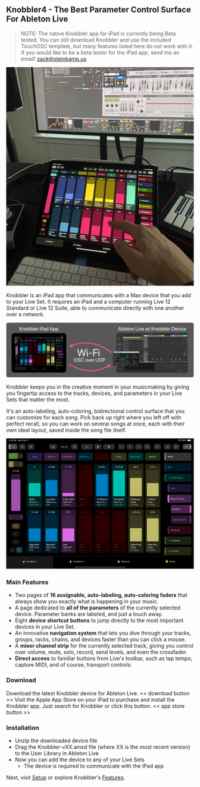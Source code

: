 ## Knobbler4 - The Best Parameter Control Surface For Ableton Live

> NOTE: The native Knobbler app for iPad is currently being Beta tested. You can still download Knobbler and use the included TouchOSC template, but many features listed here do not work with it. If you would like to be a beta tester for the iPad app, send me an email! [zack@steinkamp.us](mailto:zack@steinkamp.us)

![Overall view](images/overall.jpg)

Knobbler is an iPad app that communicates with a Max device that you add to your Live Set. It requires an iPad and a computer running Live 12 Standard or Live 12 Suite, able to communicate directly with one another over a network.

![Big Picture Diagram](images/overview-app-device.png)

Knobbler keeps you in the creative moment in your musicmaking by giving you fingertip access to the tracks, devices, and parameters in your Live Sets that matter the most.

It's an auto-labeling, auto-coloring, bidirectional control surface that you can customize for each song. Pick back up right where you left off with perfect recall, so you can work on several songs at once, each with their own ideal layout, saved inside the song file itself.

![Knobbler Screenshot](images/ipad-knobbler.png)

### Main Features

- Two pages of **16 assignable, auto-labeling, auto-coloring faders** that always show you exactly what is happening in your music.
- A page dedicated to **all of the parameters** of the currently selected device. Parameter banks are labeled, and just a touch away.
- Eight **device shortcut buttons** to jump directly to the most important devices in your Live Set.
- An innovative **navigation system** that lets you dive through your tracks, groups, racks, chains, and devices faster than you can click a mouse.
- A **mixer channel strip** for the currently selected track, giving you control over volume, mute, solo, record, send levels, and even the crossfader.
- **Direct access** to familiar buttons from Live's toolbar, such as tap tempo, capture MIDI, and of course, transport controls.

### Download

Download the latest Knobbler device for Ableton Live.
<< download button >>
Visit the Apple App Store on your iPad to purchase and install the Knobbler app. Just search for Knobbler or click this button.
<< app store button >>

### Installation

- Unzip the downloaded device file
- Drag the Knobbler-vXX.amxd file (where XX is the most recent version) to the User Library in Ableton Live
- Now you can add the device to any of your Live Sets
  - The device is required to communicate with the iPad app

Next, visit [Setup](./setup.md) or explore Knobbler's [Features](./features.md).
